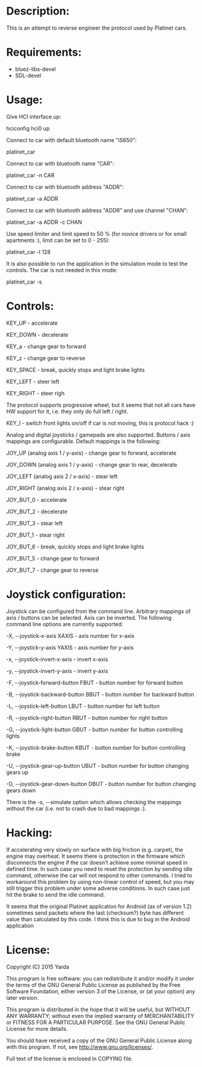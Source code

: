 Description:
============

This is an attempt to reverse engineer the protocol used by Platinet cars.


Requirements:
=============

- bluez-libs-devel
- SDL-devel


Usage:
======

Give HCI interface up:

 hciconfig hci0 up

Connect to car with default bluetooth name "iS650":

 platinet_car

Connect to car with bluetooth name "CAR":

 platinet_car -n CAR

Connect to car with bluetooth address "ADDR":

 platinet_car -a ADDR

Connect to car with bluetooth address "ADDR" and use channel "CHAN":

 platinet_car -a ADDR -c CHAN

Use speed limiter and limit speed to 50 % (for novice drivers or
for small apartments :), limit can be set to 0 - 255):

 platinet_car -l 128

It is also possible to run the application in the simulation mode to test
the controls. The car is not needed in this mode:

 platinet_car -s


Controls:
=========

KEY_UP    - accelerate

KEY_DOWN  - decelerate

KEY_a     - change gear to forward

KEY_z     - change gear to reverse

KEY_SPACE - break, quickly stops and light brake lights

KEY_LEFT  - steer left

KEY_RIGHT - steer righ

The protocol supports progressive wheel, but it seems that not all cars have
HW support for it, i.e. they only do full left / right.

KEY_l     - switch front lights on/off if car is not moving, this is
            protocol hack :)

Analog and digital joysticks / gamepads are also supported. Buttons / axis
mappings are configurable. Default mappings is the following:

JOY_UP (analog axis 1 / y-axis)    - change gear to forward, accelerate

JOY_DOWN (analog axis 1 / y-axis)  - change gear to rear, decelerate

JOY_LEFT (analog axis 2 / x-axis)  - stear left

JOY_RIGHT (analog axis 2 / x-axis) - stear right

JOY_BUT_0                          - accelerate

JOY_BUT_2                          - decelerate

JOY_BUT_3                          - stear left

JOY_BUT_1                          - stear right

JOY_BUT_6                          - break, quickly stops and light brake lights

JOY_BUT_5                          - change gear to forward

JOY_BUT_7                          - change gear to reverse


Joystick configuration:
=======================

Joystick can be configured from the command line. Arbitrary mappings
of axis / buttons can be selected. Axis can be inverted. The following
command line options are currently supported:

-X, --joystick-x-axis XAXIS          - axis number for x-axis

-Y, --joystick-y-axis YAXIS          - axis number for y-axis

-x, --joystick-invert-x-axis         - invert x-axis

-y, --joystick-invert-y-axis         - invert y-axis

-F, --joystick-forward-button FBUT   - button number for forward button

-B, --joystick-backward-button BBUT  - button number for backward button

-L, --joystick-left-button LBUT      - button number for left button

-R, --joystick-right-button RBUT     - button number for right button

-G, --joystick-light-button GBUT     - button number for button controlling lights

-K, --joystick-brake-button KBUT     - button number for button controlling brake

-U, --joystick-gear-up-button UBUT   - button number for button changing gears up

-D, --joystick-gear-down-button DBUT - button number for button changing gears down

There is the -s, --simulate option which allows checking the mappings
without the car (i.e. not to crash due to bad mappings :).


Hacking:
========

If accelerating very slowly on surface with big friction (e.g. carpet),
the engine may overheat. It seems there is protection in the firmware
which disconnects the engine if the car doesn't achieve some minimal
speed in defined time. In such case you need to reset the protection
by sending idle command, otherwise the car will not respond to other
commands. I tried to workaround this problem by using non-linear
control of speed, but you may still trigger this problem under some
adverse conditions. In such case just hit the brake to send the idle
command.

It seems that the original Platinet application for Android
(as of version 1.2) sometimes send packets where the last (checksum?)
byte has different value than calculated by this code. I think this is
due to bug in the Android application


License:
========

Copyright (C) 2015 Yarda <zbox AT atlas.cz>

This program is free software: you can redistribute it and/or modify
it under the terms of the GNU General Public License as published by
the Free Software Foundation, either version 3 of the License, or
(at your option) any later version.

This program is distributed in the hope that it will be useful,
but WITHOUT ANY WARRANTY; without even the implied warranty of
MERCHANTABILITY or FITNESS FOR A PARTICULAR PURPOSE.  See the
GNU General Public License for more details.

You should have received a copy of the GNU General Public License
along with this program.  If not, see <http://www.gnu.org/licenses/>.

Full text of the license is enclosed in COPYING file.
